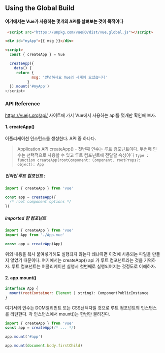 ## Using the Global Build
#### 여기에서는 Vue가 사용하는 몇개의 API를 살펴보는 것이 목적이다
```html
 <script src="https://unpkg.com/vue@3/dist/vue.global.js"></script>

<div id="myApp">{{ msg }}</div>

<script>
  const { createApp } = Vue

  createApp({
    data() {
     return {
            msg: '안녕하세요 Vue의 세계에 오셨습니다'
          }
  }).mount('#myApp')
</script>

```
### API Reference 
https://vuejs.org/api/ 사이트에 가서 Vue에서 사용하는 api를 몇개만 확인해 보자.  



#### 1. createApp()
어플리케이션 인스턴스를 생성한다. API 중 하나다.
> Application API
createApp() - 첫번째 인수는 루트 컴포넌트이다. 두번째 인수는 선택적으로 사용할 수 있고 루트 컴포넌트에 전달할 속성이다
``` Type : function createApp(rootComponent: Component, rootProps?: object): App ```
##### 인라인 루트 컴포넌트 : 
```javascript
import { createApp } from 'vue'

const app = createApp({
  /* root component options */
})
```
##### imported 한 컴포넌트 
``` javascript
import { createApp } from 'vue'
import App from './App.vue'

const app = createApp(App)
```
위의 내용을 복사 붙여넣기해도 실행되지 않는다 왜냐하면 이것에 사용되는 파일을 만들지 않았기 때문이다. 여기에서는 createApp() api 가 루트 컴포넌트라는 것을 기억하자. 루트 컴포넌트는 어플리케이션 실행시 첫번째로 실행되어지는 것정도로 이해하자.   

#### 2. app.mount()
``` javascript
interface App {
  mount(rootContainer: Element | string): ComponentPublicInstance
}

```
여기서의 인수는 DOM엘리먼트 또는 CSS선택자일 것으로 루트 컴포넌트의 인스턴스를 리턴한다. 각 인스턴스에서 mount()는 한번만 불려진다.   
``` javascript
import { createApp } from 'vue'
const app = createApp(/* ... */)

app.mount('#app')
```
```javascript
app.mount(document.body.firstChild)

```

